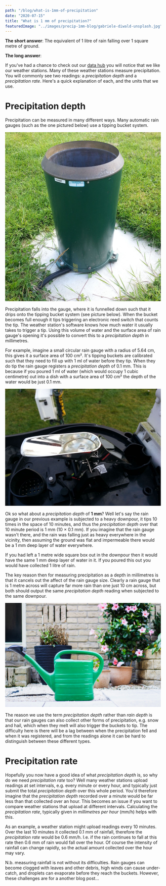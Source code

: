 ```yaml
---
path: "/blog/what-is-1mm-of-precipitation"
date: "2020-07-15"
title: "What is 1 mm of precipitation?"
featuredImage: "../images/precip-1mm-blog/gabriele-diwald-unsplash.jpg"
---
```


**The short answer**: The equivalent of 1 litre of rain falling over 1 square metre of ground.

**The long answer**:

If you've had a chance to check out our [data hub](https://data.birminghamurbanobservatory.com) you will notice that we like our weather stations. Many of these weather stations measure precipitation. You will commonly see two readings: a *precipitation depth* and a *precipitation rate*. Here's a quick explanation of each, and the units that we use.

# Precipitation depth

Precipitation can be measured in many different ways. Many automatic rain gauges (such as the one pictured below) use a tipping bucket system.


![Professional Munro rain gauge at the University Weather Station](../images/precip-1mm-blog/rain-gauge.jpg)

Precipitation falls into the gauge, where it is funnelled down such that it drips onto the tipping bucket system (see picture below). When the bucket becomes full enough it tips triggering an electronic reed switch that counts the tip. The weather station's software knows how much water it usually takes to trigger a tip. Using this volume of water and the surface area of rain gauge's opening it's possible to convert this to a *precipitation depth* in millimetres. 

For example, imagine a small circular rain gauge with a radius of 5.64 cm, this gives it a surface area of 100 cm². It's tipping buckets are calibrated such that they need to fill up with 1 ml of water before they tip. When they do tip the rain gauge registers a *precipitation depth* of 0.1 mm. This is because if you poured 1 ml of water (which would occupy 1 cubic centimetre) out into a dish with a surface area of 100 cm² the depth of the water would be just 0.1 mm.

![Tipping bucket inside of a Davis VP2 weather station](../images/precip-1mm-blog/davis-tipping-bucket.jpg)

Ok so what about a *precipitation depth* of **1 mm**? Well let's say the rain gauge in our previous example is subjected to a heavy downpour, it tips 10 times in the space of 10 minutes, and thus the *precipitation depth* over that 10 minute period is 1 mm (10 × 0.1 mm). If you imagine that the rain gauge wasn't there, and the rain was falling just as heavy everywhere in the vicinity, then assuming the ground was flat and impermeable there would be a 1 mm deep layer of water everywhere. 

If you had left a 1 metre wide square box out in the downpour then it would have the same 1 mm deep layer of water in it. If you poured this out you would have collected 1 litre of rain.

The key reason then for measuring precipitation as a depth in millimetres is that it cancels out the affect of the rain gauge size. Clearly a rain gauge that is 1 metre across will capture far more rain than one just 10 cm across, but both should output the same *precipitation depth* reading when subjected to the same downpour.

![On a rainy day a rain gauge might register a precipitation depth of 10 mm. This is the equivalent of watering 1 square metre of your garden with this 10 litre watering can.](../images/precip-1mm-blog/louis-hansel-unsplash.jpg)

The reason we use the term *precipitation depth* rather than *rain depth* is that our rain gauges can also collect other forms of precipitation, e.g. snow and hail, which when they melt will also trigger the buckets to tip. The difficulty here is there will be a lag between when the precipitation fell and when it was registered, and from the readings alone it can be hard to distinguish between these different types. 


# Precipitation rate

Hopefully you now have a good idea of what *precipitation depth* is, so why do we need *precipitation rate* too? Well many weather stations upload readings at set intervals, e.g. every minute or every hour, and typically just submit the total *precipitation depth* over this whole period. You'd therefore imagine that the *precipitation depth* recorded over a minute would be far less than that collected over an hour. This becomes an issue if you want to compare weather stations that upload at different intervals. Calculating the *precipitation rate*, typically given in *millimetres per hour* (mm/h) helps with this.

As an example, a weather station might upload readings every 10 minutes. Over the last 10 minutes it collected 0.1 mm of rainfall, therefore the *precipitation rate* would be 0.6 mm/h. I.e. if the rain continues to fall at this rate then 0.6 mm of rain would fall over the hour. Of course the intensity of rainfall can change rapidly, so the actual amount collected over the hour may vary.

N.b. measuring rainfall is not without its difficulties. Rain gauges can become clogged with leaves and other debris, high winds can cause under-catch, and droplets can evaporate before they reach the buckets. However, these challenges are for a another blog post...

